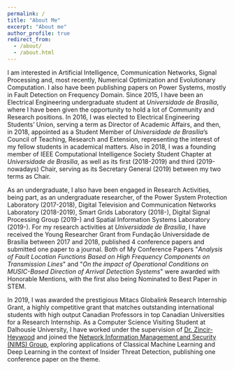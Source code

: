 ```yaml
---
permalink: /
title: "About Me"
excerpt: "About me"
author_profile: true
redirect_from:
  - /about/
  - /about.html
---
```


I am interested in Artificial Intelligence, Communication Networks, Signal Processing and, most recently, Numerical Optimization and Evolutionary Computation. I also have been publishing papers on Power Systems, mostly in Fault Detection on Frequency Domain. Since 2015, I have been an Electrical Engineering undergraduate student at _Universidade de Brasília_, where I have been given the opportunity to hold a lot of Community and Research positions. In 2016, I  was elected to Electrical Engineering Students’ Union, serving a term as Director of Academic Affairs, and then, in 2018, appointed as a Student Member of _Universidade de Brasília_’s Council of Teaching, Research and Extension, representing the interest of my fellow students in academical matters. Also in 2018, I was a founding member of IEEE Computational Intelligence Society Student Chapter at _Universidade de Brasília_, as well as its first (2018-2019) and third (2019-nowadays) Chair, serving as its Secretary General (2019) between my two terms as Chair.

 As an undergraduate, I also have been engaged in Research Activities, being part, as an undergraduate researcher, of the Power System Protection Laboratory (2017-2018), Digital Television and Communication Networks Laboratory (2018-2019), Smart Grids Laboratory (2018-),  Digital Signal Processing Group (2019-) and Spatial Information Systems Laboratory (2019-). For my research activities at _Universidade de Brasília_, I have received the Young Researcher Grant from Fundação Universidade de Brasília between 2017 and 2018, published  4 conference papers and submitted one paper to a journal. Both of My Conference Papers "_Analysis of Fault Location Functions Based on High Frequency Components on Transmission Lines_" and "_On the impact of
Operational Conditions on MUSIC-Based Direction of Arrival Detection Systems_" were awarded with Honorable Mentions, with the first also being Nominated to Best Paper in STEM.

In 2019, I was awarded the prestigious Mitacs Globalink Research Internship Grant, a highly competitive grant that matches outstanding international students with high output Canadian Professors in top Canadian Universities for a Research Internship. As a Computer Science Visiting Student at Dalhousie University, I have worked under the supervision of [Dr. Zincir-Heywood](https://web.cs.dal.ca/~zincir/) and joined the [Network Information Management and Security (NIMS) Group](https://projects.cs.dal.ca/projectx/), exploring applications of Classical Machine Learning and Deep Learning in the context of Insider Threat Detection, publishing one conference paper on the theme.   
